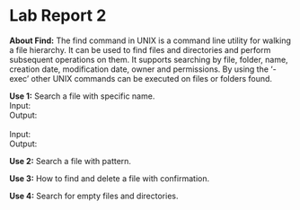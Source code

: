 # Lab Report 2

**About Find:** The find command in UNIX is a command line utility for walking a file hierarchy. It can be used to find files and directories and perform subsequent operations on them. It supports searching by file, folder, name, creation date, modification date, owner and permissions. By using the ‘-exec’ other UNIX commands can be executed on files or folders found. 

**Use 1:** Search a file with specific name.
<br>
Input: ``` ```
<br>
Output: ``` ```
<br>
<br>
Input: ``` ```
<br>
Output: ``` ```

**Use 2:** Search a file with pattern.

**Use 3:** How to find and delete a file with confirmation.

**Use 4:** Search for empty files and directories.
